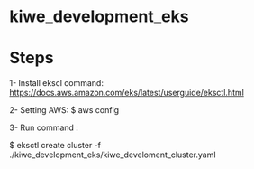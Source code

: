 # kiwe_development_eks
# Steps

1- Install ekscl command:
https://docs.aws.amazon.com/eks/latest/userguide/eksctl.html

2- Setting AWS:
$ aws config

3- Run command :

$ eksctl create cluster -f ./kiwe_development_eks/kiwe_develoment_cluster.yaml

